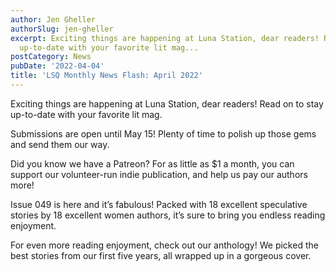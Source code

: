 ```yaml
---
author: Jen Gheller
authorSlug: jen-gheller
excerpt: Exciting things are happening at Luna Station, dear readers! Read on to stay
  up-to-date with your favorite lit mag...
postCategory: News
pubDate: '2022-04-04'
title: 'LSQ Monthly News Flash: April 2022'
---
```

Exciting things are happening at Luna Station, dear readers! Read on to stay up-to-date with your favorite lit mag.

Submissions are open until May 15! Plenty of time to polish up those gems and send them our way.

Did you know we have a Patreon? For as little as $1 a month, you can support our volunteer-run indie publication, and help us pay our authors more!

Issue 049 is here and it’s fabulous! Packed with 18 excellent speculative stories by 18 excellent women authors, it’s sure to bring you endless reading enjoyment.

For even more reading enjoyment, check out our anthology! We picked the best stories from our first five years, all wrapped up in a gorgeous cover.